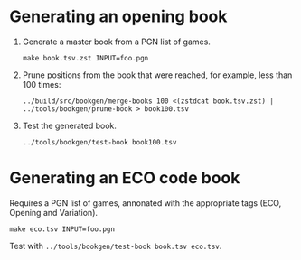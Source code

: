 Generating an opening book
==========================

1. Generate a master book from a PGN list of games.

   ~~~
   make book.tsv.zst INPUT=foo.pgn
   ~~~

2. Prune positions from the book that were reached, for example, less than 100 times:

   ~~~
   ../build/src/bookgen/merge-books 100 <(zstdcat book.tsv.zst) | ../tools/bookgen/prune-book > book100.tsv
   ~~~

3. Test the generated book.

   ~~~
   ../tools/bookgen/test-book book100.tsv
   ~~~

Generating an ECO code book
===========================

Requires a PGN list of games, annonated with the appropriate tags
(ECO, Opening and Variation).

~~~
make eco.tsv INPUT=foo.pgn
~~~

Test with `../tools/bookgen/test-book book.tsv eco.tsv`.
